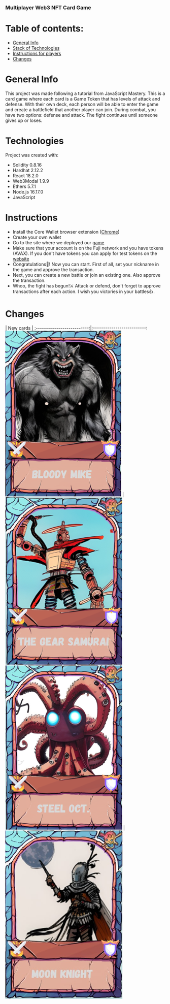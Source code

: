 ### Multiplayer Web3 NFT Card Game

# Table of contents:
* [General Info](#general-info)
* [Stack of Technologies](#technologies)
* [Instructions for players](#instructions)
* [Changes](#changes)

# General Info
This project was made following a tutorial from JavaScript Mastery. 
This is a card game where each card is a Game Token that has levels of attack and defense.
With their own deck, each person will be able to enter the game and create a battlefield that another player can join. 
During combat, you have two options: defense and attack. 
The fight continues until someone gives up or loses.

# Technologies
Project was created with:
* Solidity 0.8.16
* Hardhat 2.12.2
* React 18.2.0
* Web3Modal 1.9.9
* Ethers 5.7.1
* Node.js 16.17.0
* JavaScript 

# Instructions
* Install the Core Wallet browser extension ([Chrome](https://chrome.google.com/webstore/detail/core/agoakfejjabomempkjlepdflaleeobhb))
* Create your own wallet
* Go to the site where we deployed our [game](https://unrivaled-cucurucho-fcd02a.netlify.app)
* Make sure that your account is on the Fuji network and you have tokens (AVAX). 
  If you don't have tokens you can apply for test tokens on the [website](https://faucet.avax.network/)
* Congratulations🎉! Now you can start. First of all, set your nickname in the game and approve the transaction.
* Next, you can create a new battle or join an existing one. Also approve the transaction.
* Whoo, the fight has begun!⚔️ Attack or defend, don't forget to approve transactions after each action. I wish you victories in your battles👍.

# Changes
| New cards |
:--------------------------:|:--------------------------:
![](client/src/assets/Bloody_Mike.png)  |  ![](client/src/assets/Gear_Samurai.png)
![](client/src/assets/Steel_Oct.png)  |  ![](client/src/assets/Moon_Knight.png)
